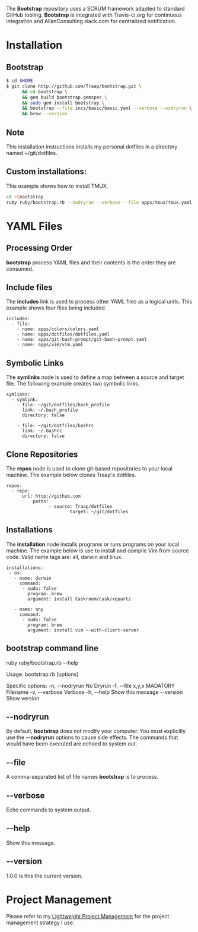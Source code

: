 The **Bootstrap** repository uses a SCRUM framework adapted to standard GitHub
tooling.  **Bootstrap** is integrated with Travis-ci.org for continuous
integration and AllanConsulting.slack.com for centralized notification.

# Installation
## Bootstrap 
```bash
$ cd $HOME
$ git clone http://github.com/Traap/bootstrap.git \
      && cd bootstrap \
      && gem build bootstrap.gemspec \
      && sudo gem install bootstrap \
      && bootstrap --file incs/basic/basic.yaml --verbose --nodryrun \
      && brew --version
```

## Note
This installation instructions installs my personal dotfiles in a directory named
~/git/dotfiles.

## Custom installations:
This example shows how to install TMUX.

```bash
cd ~\bootstrap
ruby ruby/bootstrap.rb --nodryrun --verbose --file apps/tmux/tmux.yaml
```

# YAML Files
## Processing Order
**bootstrap** process YAML files and their contents is the order they are
consumed.

## Include files
The **includes** link is used to process other YAML files as a logical units.
This example shows four files being included.
```
includes:
  - file:
    - name: apps/colors/colors.yaml
    - name: apps/dotfiles/dotfiles.yaml
    - name: apps/git-bash-prompt/git-bash-prompt.yaml
    - name: apps/vim/vim.yaml
```

## Symbolic Links
The **symlinks** node is used to define a map between a source and target file.
The following example creates two symbolic links.
```
symlinks:
  - symlink:
    - file: ~/git/dotfiles/bash_profile
      link: ~/.bash_profile
      directory: false

    - file: ~/git/dotfiles/bashrc
      link: ~/.bashrc
      directory: false
```

## Clone Repositories
The **repos** node is used to clone git-based repositories to your local
machine.  The example below clones Traap's dotfiles.
```
repos:
  - repo:
      url: http://github.com
          paths:
                - source: Traap/dotfiles
                        target: ~/git/dotfiles
```

## Installations
The **installation** node installs programs or runs programs on your local
machine.  The example below is use to install and compile Vim from source code.
Valid name tags are: all, darwin and linux.
```
installations:
 - os:
   - name: darwin
     command:
      - sudo: false
        program: brew
        argument: install Caskroom/cask/xquartz

   - name: any 
     command:
      - sudo: false
        program: brew
        argument: install vim --with-client-server
```

## bootstrap command line
ruby ruby/bootstrap.rb --help

Usage: bootstrap.rb [options]

Specific options:
    -n, --nodryrun                   No Dryrun
    -f, --file x,y,x MADATORY        Filename
    -v, --verbose                    Verbose
    -h, --help                       Show this message
        --version                    Show version

## --nodryrun
By default, **bootstrap** does not modify your computer.  You must explicitly
use the **--nodryrun** options to cause side effects.  The commands that would
have been executed are echoed to system out.

## --file
A comma-separated list of file names **bootstrap** is to process.

## --verbose
Echo commands to system output.

## --help
Show this message.
## --version
1.0.0 is this the current version.

# Project Management
Please refer to my [Lightweight Project Management](https://github.com/Traap/lpm)
for the project management strategy I use.
